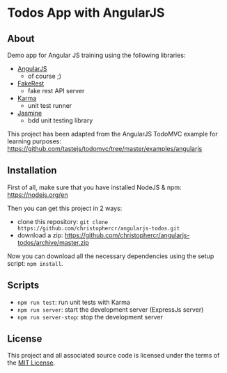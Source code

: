 # Todos App with AngularJS

## About
Demo app for Angular JS training using the following libraries:
* [AngularJS](https://github.com/angular/angular.js)
  * of course ;)
* [FakeRest](https://github.com/marmelab/FakeRest/)
  * fake rest API server
* [Karma](http://karma-runner.github.io/)
  * unit test runner
* [Jasmine](http://jasmine.github.io/)
  * bdd unit testing library

This project has been adapted from the AngularJS TodoMVC example for learning purposes: https://github.com/tastejs/todomvc/tree/master/examples/angularjs

## Installation
First of all, make sure that you have installed NodeJS & npm: https://nodejs.org/en

Then you can get this project in 2 ways:
* clone this repository: `git clone https://github.com/christophercr/angularjs-todos.git`
* download a zip: https://github.com/christophercr/angularjs-todos/archive/master.zip

Now you can download all the necessary dependencies using the setup script: `npm install`.


## Scripts
* `npm run test`: run unit tests with Karma
* `npm run server`: start the development server (ExpressJs server)
* `npm run server-stop`: stop the development server

## License
This project and all associated source code is licensed under the terms of the [MIT License](https://en.wikipedia.org/wiki/MIT_License).
